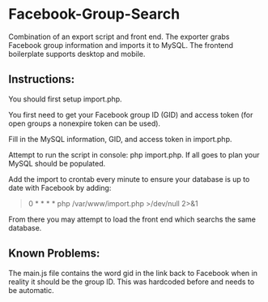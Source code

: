 Facebook-Group-Search
=====================

Combination of an export script and front end. The exporter grabs Facebook group information and imports it to MySQL. The frontend boilerplate supports desktop and mobile.

Instructions:
-------------

You should first setup import.php.

You first need to get your Facebook group ID (GID) and access token (for open groups a nonexpire token can be used).

Fill in the MySQL information, GID, and access token in import.php.

Attempt to run the script in console: php import.php. If all goes to plan your MySQL should be populated.

Add the import to crontab every minute to ensure your database is up to date with Facebook by adding:
> 0 * * * * php /var/www/import.php >/dev/null 2>&1

From there you may attempt to load the front end which searchs the same database.


Known Problems:
---------------

The main.js file contains the word gid in the link back to Facebook when in reality it should be the group ID. This was hardcoded before and needs to be automatic.
